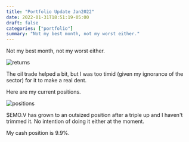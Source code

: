 ```yaml
---
title: "Portfolio Update Jan2022"
date: 2022-01-31T18:51:19-05:00
draft: false
categories: ["portfolio"]
summary: "Not my best month, not my worst either."
---
```


Not my best month, not my worst either.

![returns](/images/portfolio-returns-202201.png)

The oil trade helped a bit, but I was too timid (given my ignorance of the sector) for it to make a real dent.

Here are my current positions. 

![positions](/images/portfolio-update-202201.png)

$EMO.V has grown to an outsized position after a triple up and I haven't trimmed it. No intention of doing it either at the moment.

My cash position is 9.9%.
